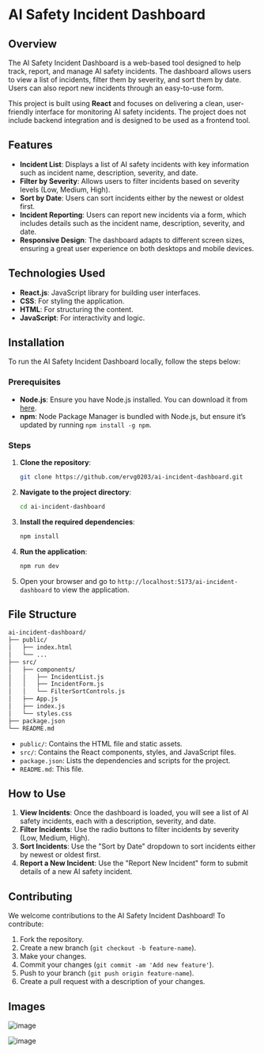 # AI Safety Incident Dashboard

## Overview

The AI Safety Incident Dashboard is a web-based tool designed to help track, report, and manage AI safety incidents. The dashboard allows users to view a list of incidents, filter them by severity, and sort them by date. Users can also report new incidents through an easy-to-use form.

This project is built using **React** and focuses on delivering a clean, user-friendly interface for monitoring AI safety incidents. The project does not include backend integration and is designed to be used as a frontend tool.

## Features

- **Incident List**: Displays a list of AI safety incidents with key information such as incident name, description, severity, and date.
- **Filter by Severity**: Allows users to filter incidents based on severity levels (Low, Medium, High).
- **Sort by Date**: Users can sort incidents either by the newest or oldest first.
- **Incident Reporting**: Users can report new incidents via a form, which includes details such as the incident name, description, severity, and date.
- **Responsive Design**: The dashboard adapts to different screen sizes, ensuring a great user experience on both desktops and mobile devices.

## Technologies Used

- **React.js**: JavaScript library for building user interfaces.
- **CSS**: For styling the application.
- **HTML**: For structuring the content.
- **JavaScript**: For interactivity and logic.

## Installation

To run the AI Safety Incident Dashboard locally, follow the steps below:

### Prerequisites

- **Node.js**: Ensure you have Node.js installed. You can download it from [here](https://nodejs.org/).
- **npm**: Node Package Manager is bundled with Node.js, but ensure it’s updated by running `npm install -g npm`.

### Steps

1. **Clone the repository**:

   ```bash
   git clone https://github.com/ervg0203/ai-incident-dashboard.git
   ```

2. **Navigate to the project directory**:

   ```bash
   cd ai-incident-dashboard
   ```

3. **Install the required dependencies**:

   ```bash
   npm install
   ```

4. **Run the application**:

   ```bash
   npm run dev
   ```

5. Open your browser and go to `http://localhost:5173/ai-incident-dashboard` to view the application.

## File Structure

```bash
ai-incident-dashboard/
├── public/
│   ├── index.html
│   └── ...
├── src/
│   ├── components/
│   │   ├── IncidentList.js
│   │   ├── IncidentForm.js
│   │   └── FilterSortControls.js
│   ├── App.js
│   ├── index.js
│   └── styles.css
├── package.json
└── README.md
```

- `public/`: Contains the HTML file and static assets.
- `src/`: Contains the React components, styles, and JavaScript files.
- `package.json`: Lists the dependencies and scripts for the project.
- `README.md`: This file.

## How to Use

1. **View Incidents**: Once the dashboard is loaded, you will see a list of AI safety incidents, each with a description, severity, and date.
2. **Filter Incidents**: Use the radio buttons to filter incidents by severity (Low, Medium, High).
3. **Sort Incidents**: Use the "Sort by Date" dropdown to sort incidents either by newest or oldest first.
4. **Report a New Incident**: Use the "Report New Incident" form to submit details of a new AI safety incident.

## Contributing

We welcome contributions to the AI Safety Incident Dashboard! To contribute:

1. Fork the repository.
2. Create a new branch (`git checkout -b feature-name`).
3. Make your changes.
4. Commit your changes (`git commit -am 'Add new feature'`).
5. Push to your branch (`git push origin feature-name`).
6. Create a pull request with a description of your changes.

## Images 

![image](https://github.com/user-attachments/assets/ee6c3742-1510-4445-9ec4-ba4ef564a5c3)

![image](https://github.com/user-attachments/assets/399a3e8f-6f3c-477c-a059-ba9ca5ede4f3)


